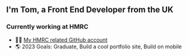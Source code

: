 ## I'm Tom, a Front End Developer from the UK

### Currently working at HMRC 
- 👨‍💻 [My HMRC related GitHub account](https://github.com/tomshaw1 "Me")
- 🌎 2023 Goals: Graduate, Build a cool portfolio site, Build on mobile
